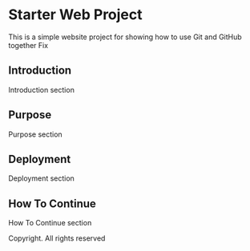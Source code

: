 # Starter Web Project
This is a simple website project for showing how to use Git and GitHub together
Fix 
## Introduction
Introduction section

## Purpose
Purpose section

## Deployment
Deployment section

## How To Continue
How To Continue section

Copyright. All rights reserved